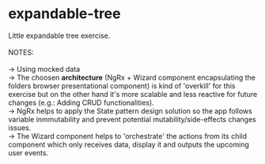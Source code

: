 # expandable-tree
Little expandable tree exercise.
<br><br>
NOTES:
<br>
<br>
-> Using mocked data
<br>
-> The choosen <b>architecture</b> (NgRx + Wizard component encapsulating the folders browser presentational component) is kind of 'overkill' for this exercise but on the other hand it's more scalable and less reactive for future changes (e.g.: Adding CRUD functionalities).
<br>
-> NgRx helps to apply the State pattern design solution so the app follows variable inmmutability and prevent potential mutability/side-effects changes issues.
<br>
-> The Wizard component helps to 'orchestrate' the actions from its child component which only receives data, display it and outputs the upcoming user events.

